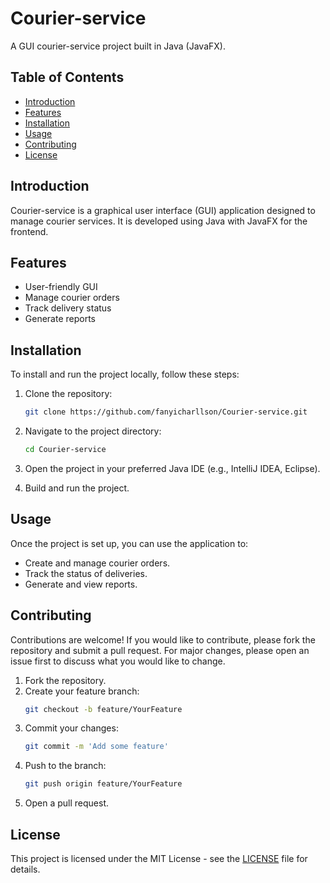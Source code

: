 # Courier-service

A GUI courier-service project built in Java (JavaFX).

## Table of Contents
- [Introduction](#introduction)
- [Features](#features)
- [Installation](#installation)
- [Usage](#usage)
- [Contributing](#contributing)
- [License](#license)

## Introduction
Courier-service is a graphical user interface (GUI) application designed to manage courier services. It is developed using Java with JavaFX for the frontend.

## Features
- User-friendly GUI
- Manage courier orders
- Track delivery status
- Generate reports

## Installation
To install and run the project locally, follow these steps:

1. Clone the repository:
    ```sh
    git clone https://github.com/fanyicharllson/Courier-service.git
    ```

2. Navigate to the project directory:
    ```sh
    cd Courier-service
    ```

3. Open the project in your preferred Java IDE (e.g., IntelliJ IDEA, Eclipse).

4. Build and run the project.

## Usage
Once the project is set up, you can use the application to:
- Create and manage courier orders.
- Track the status of deliveries.
- Generate and view reports.

## Contributing
Contributions are welcome! If you would like to contribute, please fork the repository and submit a pull request. For major changes, please open an issue first to discuss what you would like to change.

1. Fork the repository.
2. Create your feature branch:
    ```sh
    git checkout -b feature/YourFeature
    ```
3. Commit your changes:
    ```sh
    git commit -m 'Add some feature'
    ```
4. Push to the branch:
    ```sh
    git push origin feature/YourFeature
    ```
5. Open a pull request.

## License
This project is licensed under the MIT License - see the [LICENSE](LICENSE) file for details.
